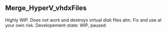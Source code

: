 <h2>Merge_HyperV_vhdxFiles</h2>
<p>
Highly WIP. Does not work and destroys virtual disk files atm. Fix and use at your own risk.
Developement-state: WIP, paused
</p>